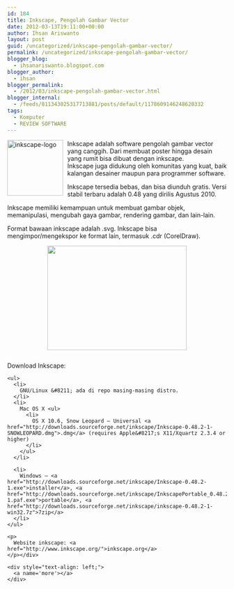 ```yaml
---
id: 184
title: Inkscape, Pengolah Gambar Vector
date: 2012-03-13T19:11:00+00:00
author: Ihsan Ariswanto
layout: post
guid: /uncategorized/inkscape-pengolah-gambar-vector/
permalink: /uncategorized/inkscape-pengolah-gambar-vector/
blogger_blog:
  - ihsanariswanto.blogspot.com
blogger_author:
  - ihsan
blogger_permalink:
  - /2012/03/inkscape-pengolah-gambar-vector.html
blogger_internal:
  - /feeds/811343025317713881/posts/default/1178609146248620332
tags:
  - Komputer
  - REVIEW SOFTWARE
---
```

<div style="text-align: left;">
  <a href="http://4.bp.blogspot.com/-nmhcY7NDJp8/T18-f8iLCkI/AAAAAAAAAl8/e_rY-E1BwD0/s1600/128px-Inkscape_Logo.gif"><img src="http://4.bp.blogspot.com/-nmhcY7NDJp8/T18-f8iLCkI/AAAAAAAAAl8/e_rY-E1BwD0/s320/128px-Inkscape_Logo.gif" style="float:left; margin:0 10px 10px 0;cursor:pointer; cursor:hand;width: 128px; height: 128px;" alt="inkscape-logo" id="BLOGGER_PHOTO_ID_5719358770330143298" border="0" /></a>Inkscape adalah software pengolah gambar vector yang canggih. Dari membuat poster hingga desain yang rumit bisa dibuat dengan inkscape.
</div>

<div style="text-align: left;">
  Inkscape juga didukung oleh komunitas yang kuat, baik kalangan desainer maupun para programmer software.</p> 
  
  <p>
    Inkscape tersedia bebas, dan bisa diunduh gratis. Versi stabil terbaru adalah 0.48 yang dirilis Agustus 2010.<a name='more'></a>
  </p>
  
  <p>
    Inkscape memiliki kemampuan untuk membuat gambar objek, memanipulasi, mengubah gaya gambar, rendering gambar, dan lain-lain.
  </p>
  
  <p>
    Format bawaan inkscape adalah .svg. Inkscape bisa mengimpor/mengekspor ke format lain, termasuk .cdr (CorelDraw).
  </p>
  
  <p>
    <a href="http://2.bp.blogspot.com/-eWKHslU91s4/T19Clb-bAOI/AAAAAAAAAmI/zlDI3N59owM/s1600/inkscape.jpg"><img src="http://2.bp.blogspot.com/-eWKHslU91s4/T19Clb-bAOI/AAAAAAAAAmI/zlDI3N59owM/s320/inkscape.jpg" style="display:block; margin:0px auto 10px; text-align:center;cursor:pointer; cursor:hand;width: 320px; height: 240px;" alt="" id="BLOGGER_PHOTO_ID_5719363262715986146" border="0" /></a><br />Download Inkscape: 
    
    <ul>
      <li>
        GNU/Linux &#8211; ada di repo masing-masing distro.
      </li>
      <li>
        Mac OS X <ul>
          <li>
            OS X 10.6, Snow Leopard – Universal <a href="http://downloads.sourceforge.net/inkscape/Inkscape-0.48.2-1-SNOWLEOPARD.dmg">.dmg</a> (requires Apple&#8217;s X11/Xquartz 2.3.4 or higher)
          </li>
        </ul>
      </li>
      
      <li>
        Windows – <a href="http://downloads.sourceforge.net/inkscape/Inkscape-0.48.2-1.exe">installer</a>, <a href="http://downloads.sourceforge.net/inkscape/InkscapePortable_0.48.2-1.paf.exe">portable</a>, <a href="http://downloads.sourceforge.net/inkscape/inkscape-0.48.2-1-win32.7z">7zip</a>
      </li>
    </ul>
    
    <p>
      Website inkscape: <a href="http://www.inkscape.org/">inkscape.org</a>
    </p></div> 
    
    <div style="text-align: left;">
      <a name='more'></a>
    </div>
